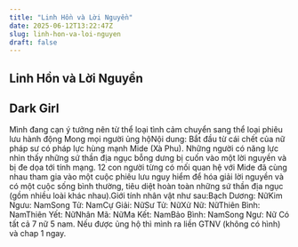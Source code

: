```yaml
---
title: "Linh Hồn và Lời Nguyền"
date: 2025-06-12T13:22:47Z
slug: linh-hon-va-loi-nguyen
draft: false
---
```


## Linh Hồn và Lời Nguyền

## Dark Girl

Mình đang cạn ý tưởng nên từ thể loại tình cảm chuyển sang thể loại phiêu lưu hành động Mong mọi người ủng hộNội dung: Bắt đầu từ cái chết của nữ pháp sư có pháp lực hùng mạnh Mide (Xà Phu). Những người có năng lực nhìn thấy những sứ thần địa ngục bỗng dưng bị cuốn vào một lời nguyền và bị đe dọa tới tính mạng. 12 con người từng có mối quan hệ với Mide đã cùng nhau tham gia vào một cuộc phiêu lưu nguy hiểm để hóa giải lời nguyền và có một cuộc sống bình thường, tiêu diệt hoàn toàn những sứ thần địa ngục (gồm nhiều loài khác nhau).Giới tính nhân vật như sau:Bạch Dương: NữKim Ngưu: NamSong Tử: NamCự Giải: NữSư Tử: NữXử Nữ: NữThiên Bình: NamThiên Yết: NữNhân Mã: NữMa Kết: NamBảo Bình: NamSong Ngư: Nữ
Có tất cả 7 nữ 5 nam. Nếu được ủng hộ thì mình ra liền GTNV (không có hình) và chap 1 ngay.